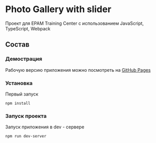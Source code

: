 # Photo Gallery with slider

Проект для EPAM Training Center с использованием JavaScript, TypeScript, Webpack

## Состав

### Демострация

Рабочую версию приложения можно посмотреть на [GitHub Pages](https://yomche.github.io/full-stack-project-photo-gallery/)


### Установка

Первый запуск 

```
npm install
```

### Запуск проекта

Запуск приложения в dev - сервере

```
npm run dev-server
```
